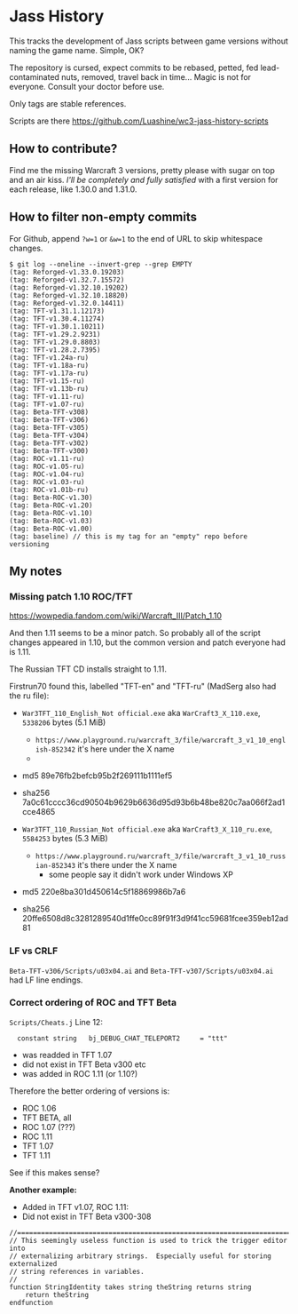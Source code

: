 # Jass History

This tracks the development of Jass scripts between game versions without naming the game name. Simple, OK?

The repository is cursed, expect commits to be rebased, petted, fed lead-contaminated nuts, removed, travel back in time... Magic is not for everyone. Consult your doctor before use.

Only tags are stable references.

Scripts are there https://github.com/Luashine/wc3-jass-history-scripts

## How to contribute?

Find me the missing Warcraft 3 versions, pretty please with sugar on top and an air kiss. *I'll be completely and fully satisfied* with a first version for each release, like 1.30.0 and 1.31.0.

## How to filter non-empty commits

For Github, append `?w=1` or `&w=1` to the end of URL to skip whitespace changes.

```
$ git log --oneline --invert-grep --grep EMPTY
(tag: Reforged-v1.33.0.19203)
(tag: Reforged-v1.32.7.15572)
(tag: Reforged-v1.32.10.19202)
(tag: Reforged-v1.32.10.18820)
(tag: Reforged-v1.32.0.14411)
(tag: TFT-v1.31.1.12173)
(tag: TFT-v1.30.4.11274)
(tag: TFT-v1.30.1.10211)
(tag: TFT-v1.29.2.9231)
(tag: TFT-v1.29.0.8803)
(tag: TFT-v1.28.2.7395)
(tag: TFT-v1.24a-ru)
(tag: TFT-v1.18a-ru)
(tag: TFT-v1.17a-ru)
(tag: TFT-v1.15-ru)
(tag: TFT-v1.13b-ru)
(tag: TFT-v1.11-ru)
(tag: TFT-v1.07-ru)
(tag: Beta-TFT-v308)
(tag: Beta-TFT-v306)
(tag: Beta-TFT-v305)
(tag: Beta-TFT-v304)
(tag: Beta-TFT-v302)
(tag: Beta-TFT-v300)
(tag: ROC-v1.11-ru)
(tag: ROC-v1.05-ru)
(tag: ROC-v1.04-ru)
(tag: ROC-v1.03-ru)
(tag: ROC-v1.01b-ru)
(tag: Beta-ROC-v1.30)
(tag: Beta-ROC-v1.20)
(tag: Beta-ROC-v1.10)
(tag: Beta-ROC-v1.03)
(tag: Beta-ROC-v1.00)
(tag: baseline) // this is my tag for an "empty" repo before versioning
```

## My notes

### Missing patch 1.10 ROC/TFT

https://wowpedia.fandom.com/wiki/Warcraft_III/Patch_1.10

And then 1.11 seems to be a minor patch. So probably all of the script changes appeared in 1.10, but the common version and patch everyone had is 1.11.

The Russian TFT CD installs straight to 1.11.

Firstrun70 found this, labelled "TFT-en" and "TFT-ru" (MadSerg also had the ru file):

- `War3TFT_110_English_Not official.exe` aka `WarCraft3_X_110.exe`, `5338206` bytes (5.1 MiB)
   - `https://www.playground.ru/warcraft_3/file/warcraft_3_v1_10_english-852342` it's here under the X name
   -
- md5 89e76fb2befcb95b2f269111b1111ef5
- sha256 7a0c61cccc36cd90504b9629b6636d95d93b6b48be820c7aa066f2ad1cce4865

- `War3TFT_110_Russian_Not official.exe` aka `WarCraft3_X_110_ru.exe`, `5584253` bytes (5.3 MiB)
   - `https://www.playground.ru/warcraft_3/file/warcraft_3_v1_10_russian-852343` it's there under the X name
      - some people say it didn't work under Windows XP
- md5 220e8ba301d450614c5f18869986b7a6
- sha256 20ffe6508d8c3281289540d1ffe0cc89f91f3d9f41cc59681fcee359eb12ad81


### LF vs CRLF

`Beta-TFT-v306/Scripts/u03x04.ai` and `Beta-TFT-v307/Scripts/u03x04.ai` had LF line endings.

### Correct ordering of ROC and TFT Beta

`Scripts/Cheats.j` Line 12:

`  constant string   bj_DEBUG_CHAT_TELEPORT2     = "ttt"`

- was readded in TFT 1.07
- did not exist in TFT Beta v300 etc
- was added in ROC 1.11 (or 1.10?)

Therefore the better ordering of versions is:

- ROC 1.06
- TFT BETA, all
- ROC 1.07 (???)
- ROC 1.11
- TFT 1.07
- TFT 1.11

See if this makes sense?

**Another example:**

- Added in TFT v1.07, ROC 1.11:
- Did not exist in TFT Beta v300-308


```
//===========================================================================
// This seemingly useless function is used to trick the trigger editor into
// externalizing arbitrary strings.  Especially useful for storing externalized
// string references in variables.
//
function StringIdentity takes string theString returns string
    return theString
endfunction
```

